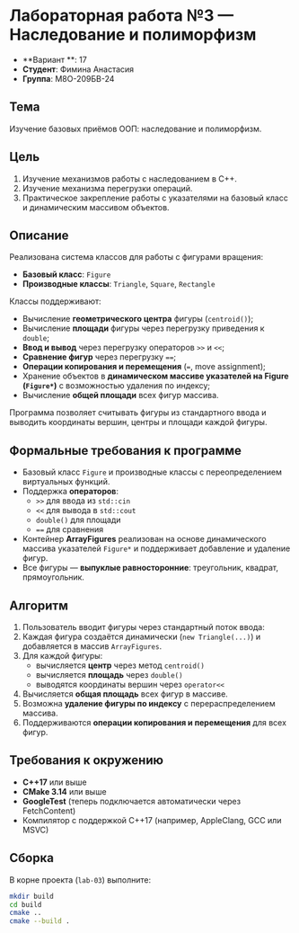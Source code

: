 # Лабораторная работа №3 — Наследование и полиморфизм

- **Вариант **: 17 
- **Студент**: Фимина Анастасия  
- **Группа**: М8О-209БВ-24  

## Тема
Изучение базовых приёмов ООП: наследование и полиморфизм.

## Цель
1. Изучение механизмов работы с наследованием в C++.  
2. Изучение механизма перегрузки операций.  
3. Практическое закрепление работы с указателями на базовый класс и динамическим массивом объектов.  

## Описание
Реализована система классов для работы с фигурами вращения:  
- **Базовый класс**: `Figure`  
- **Производные классы**: `Triangle`, `Square`, `Rectangle`  

Классы поддерживают:  
- Вычисление **геометрического центра** фигуры (`centroid()`);  
- Вычисление **площади** фигуры через перегрузку приведения к `double`;  
- **Ввод и вывод** через перегрузку операторов `>>` и `<<`;  
- **Сравнение фигур** через перегрузку `==`;  
- **Операции копирования и перемещения** (`=`, move assignment);  
- Хранение объектов в **динамическом массиве указателей на Figure (`Figure*`)** с возможностью удаления по индексу;  
- Вычисление **общей площади** всех фигур массива.  

Программа позволяет считывать фигуры из стандартного ввода и выводить координаты вершин, центры и площади каждой фигуры.

## Формальные требования к программе
- Базовый класс `Figure` и производные классы с переопределением виртуальных функций.  
- Поддержка **операторов**:
  - `>>` для ввода из `std::cin`  
  - `<<` для вывода в `std::cout`  
  - `double()` для площади  
  - `==` для сравнения  
- Контейнер **ArrayFigures** реализован на основе динамического массива указателей `Figure*` и поддерживает добавление и удаление фигур.  
- Все фигуры — **выпуклые равносторонние**: треугольник, квадрат, прямоугольник.  

## Алгоритм
1. Пользователь вводит фигуры через стандартный поток ввода:  
2. Каждая фигура создаётся динамически (`new Triangle(...)`) и добавляется в массив `ArrayFigures`.  
3. Для каждой фигуры:
   - вычисляется **центр** через метод `centroid()`  
   - вычисляется **площадь** через `double()`  
   - выводятся координаты вершин через `operator<<`  
4. Вычисляется **общая площадь** всех фигур в массиве.  
5. Возможна **удаление фигуры по индексу** с перераспределением массива.  
6. Поддерживаются **операции копирования и перемещения** для всех фигур.  


## Требования к окружению
- **C++17** или выше  
- **CMake 3.14** или выше  
- **GoogleTest** (теперь подключается автоматически через FetchContent)  
- Компилятор с поддержкой C++17 (например, AppleClang, GCC или MSVC)  

## Сборка
В корне проекта (`lab-03`) выполните:
```bash
mkdir build
cd build
cmake ..
cmake --build .
